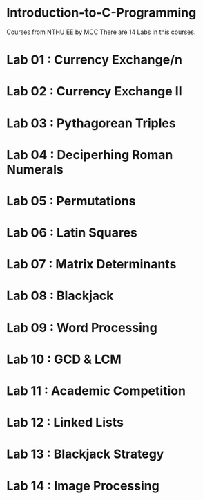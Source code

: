 # Introduction-to-C-Programming
Courses from NTHU EE by MCC
There are 14 Labs in this courses.

Lab 01 : Currency Exchange/n
=
Lab 02 : Currency Exchange II
=
Lab 03 : Pythagorean Triples
=
Lab 04 : Deciperhing Roman Numerals
=
Lab 05 : Permutations
=
Lab 06 : Latin Squares
=
Lab 07 : Matrix Determinants
=
Lab 08 : Blackjack
=
Lab 09 : Word Processing
=
Lab 10 : GCD & LCM
=
Lab 11 : Academic Competition
=
Lab 12 : Linked Lists
=
Lab 13 : Blackjack Strategy
=
Lab 14 : Image Processing
=
